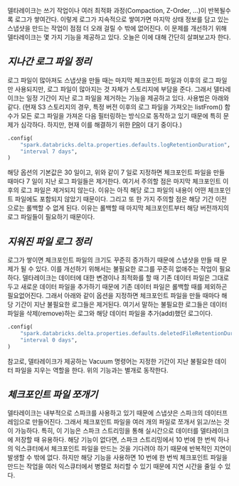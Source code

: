 델타레이크는 쓰기 작업이나 여러 최적화 과정(Compaction, Z-Order, ...)이 반복될수록 로그가 쌓여간다. 이렇게 로그가 지속적으로 쌓여가면 마지막 상태 정보를 담고 있는 스냅샷을 만드는 작업이 점점 더 오래 걸릴 수 밖에 없어진다. 이 문제를 개선하기 위해 델타레이크는 몇 가지 기능을 제공하고 있다. 오늘은 이에 대해 간단히 살펴보고자 한다.

## _지나간 로그 파일 정리_

로그 파일이 많아져도 스냅샷을 만들 때는 마지막 체크포인트 파일과 이후의 로그 파일만 사용되지만, 로그 파일이 많아지는 것 자체가 스토리지에 부담을 준다. 그래서 델타레이크는 일정 기간이 지난 로그 파일을 제거하는 기능을 제공하고 있다. 사용법은 아래와 같다.
(현재 S3 스토리지의 경우, 특정 버전 이후의 로그 파일을 가져오는 listFrom() 함수가 모든 로그 파일을 가져온 다음 필터링하는 방식으로 동작하고 있기 때문에 특히 문제가 심각하다. 하지만, 현재 이를 해결하기 위한 [PR](https://github.com/delta-io/delta/pull/1210)이 대기 중이다.)

```python
.config(
    "spark.databricks.delta.properties.defaults.logRetentionDuration",
    "interval 7 days",
)
```

해당 옵션의 기본값은 30 일이고, 위와 같이 7 일로 지정하면 체크포인트 파일을 만들 때마다 7 일이 지난 로그 파일들은 제거한다. 여기서 주의할 점은 마지막 체크포인트 이후의 로그 파일은 제거되지 않는다. 이유는 아직 해당 로그 파일의 내용이 어떤 체크포인트 파일에도 포함되지 않았기 때문이다. 그리고 또 한 가지 주의할 점은 해당 기간 이전으로는 롤백할 수 없게 된다. 이유는 롤백할 때 마지막 체크포인트부터 해당 버전까지의 로그 파일들이 필요하기 때문이다.

## _지워진 파일 로그 정리_

로그가 쌓이면 체크포인트 파일의 크기도 꾸준히 증가하기 때문에 스냅샷을 만들 때 문제가 될 수 있다. 이를 개선하기 위해서는 불필요한 로그를 꾸준히 없애주는 작업이 필요하다. 델타레이크는 데이터에 대한 변경이나 최적화를 할 때 기존 데이터 파일은 그대로 두고 새로운 데이터 파일을 추가하기 때문에 기존 데이터 파일은 롤백할 때를 제외하곤 필요없어진다. 그래서 아래와 같이 옵션을 지정하면 체크포인트 파일을 만들 때마다 해당 기간이 지난 불필요한 로그들은 제거된다. 여기서 말하는 불필요한 로그들은 데이터 파일을 삭제(remove)하는 로그와 해당 데이터 파일을 추가(add)했던 로그이다.

```python
.config(
    "spark.databricks.delta.properties.defaults.deletedFileRetentionDuration",
    "interval 0 days",
)
```

참고로, 델타레이크가 제공하는 Vacuum 명령어는 지정한 기간이 지난 불필요한 데이터 파일을 지우는 역할을 한다. 위의 기능과는 별개로 동작한다.

## _체크포인트 파일 쪼개기_

델타레이크는 내부적으로 스파크를 사용하고 있기 때문에 스냅샷은 스파크의 데이터프레임으로 만들어진다. 그래서 체크포인트 파일을 여러 개의 파일로 쪼개서 읽고/쓰는 것이 가능하다. 특히, 이 기능은 스파크 스트리밍을 통해 실시간으로 데이터를 델타레이크에 저장할 때 유용하다. 해당 기능이 없다면, 스파크 스트리밍에서 10 번에 한 번씩 하나의 익스큐터에서 체크포인트 파일을 만드는 것을 기다려야 하기 때문에 반복적인 지연이 발생할 수 밖에 없다. 하지만 해당 기능을 사용하면 10 번에 한 번씩 체크포인트 파일을 만드는 작업을 여러 익스큐터에서 병렬로 처리할 수 있기 때문에 지연 시간을 줄일 수 있다.

